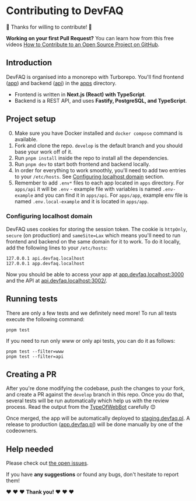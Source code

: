 # Contributing to DevFAQ

🎉 Thanks for willing to contribute! 🎉

**Working on your first Pull Request?** You can learn how from this free videos [How to Contribute to an Open Source Project on GitHub](https://egghead.io/courses/how-to-contribute-to-an-open-source-project-on-github).

## Introduction

DevFAQ is organised into a monorepo with Turborepo. You'll find frontend ([app](./apps/app)) and backend ([api](./apps/api)) in the [apps](./apps) directory.

- Frontend is written in **Next.js (React) with TypeScript**.
- Backend is a REST API, and uses **Fastify, PostgreSQL, and TypeScript**.

## Project setup

0. Make sure you have Docker installed and `docker compose` command is available.
1. Fork and clone the repo. `develop` is the default branch and you should base your work off of it.
2. Run `pnpm install` inside the repo to install all the dependencies.
3. Run `pnpm dev` to start both frontend and backend locally.
4. In order for everything to work smoothly, you'll need to add two entries to your `/etc/hosts`. See [Configuring localhost domain](#configuring-localhost-domain) section.
5. Remember to add `.env*` files to each app located in `apps` directory. For `apps/api` it will be `.env` - example file with variables is named `.env-example` and you can find it in `apps/api`. For `apps/app`, example env file is named `.env.local-example` and it is located in `apps/app`.

### Configuring localhost domain

DevFAQ uses cookies for storing the session token. The cookie is `httpOnly`, `secure` (on production) and `sameSite=Lax` which means you'll need to run frontend and backend on the same domain for it to work. To do it locally, add the following lines to your `/etc/hosts`:

```
127.0.0.1 api.devfaq.localhost
127.0.0.1 app.devfaq.localhost
```

Now you should be able to access your app at [app.devfaq.localhost:3000](http://app.devfaq.localhost:3000) and the API at [api.devfaq.localhost:3002/](http://api.devfaq.localhost:3002/).

## Running tests

There are only a few tests and we definitely need more! To run all tests execute the following command:

```
pnpm test
```

If you need to run only www or only api tests, you can do it as follows:

```
pnpm test --filter=www
pnpm test --filter=api
```

## Creating a PR

After you're done modifying the codebase, push the changes to your fork, and create a PR against the `develop` branch in this repo. Once you do that, several tests will be run automatically which help us with the review process. Read the output from the [TypeOfWebBot](https://github.com/TypeOfWebBot) carefully 😊

Once merged, the app will be automatically deployed to [staging.devfaq.pl](https://staging.devfaq.pl). A release to production ([app.devfaq.pl](https://app.devfaq.pl)) will be done manually by one of the codeowners.

## Help needed

Please check out [the open issues](https://github.com/typeofweb/devfaq/issues).

If you have **any suggestions** or found any bugs, don't hesitate to report them!

❤️ ❤️ ❤️ **Thank you!** ❤️ ❤️ ❤️
